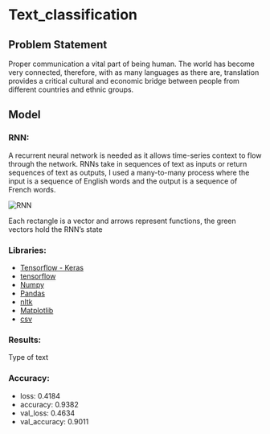 # Text_classification

## Problem Statement

Proper communication a vital part of being human. The world has become very connected, therefore, with as many languages as there are, translation provides a critical cultural and economic bridge between people from different countries and ethnic groups.

## Model

### RNN:
A recurrent neural network is needed as it allows time-series context to flow through the network. RNNs take in sequences of text as inputs or return sequences of text as outputs, I used a many-to-many process where the input is a sequence of English words and the output is a sequence of French words.

![RNN](https://user-images.githubusercontent.com/62629426/222014075-63851463-0c0e-4ad9-9d37-44d530699082.png)

Each rectangle is a vector and arrows represent functions, the green vectors hold the RNN’s state

### Libraries: 
- [Tensorflow - Keras](https://www.tensorflow.org/api_docs/python/tf/keras)
- [tensorflow](https://www.tensorflow.org/)
- [Numpy](https://numpy.org/)
- [Pandas]([https://numpy.org/](https://pandas.pydata.org/))
- [nltk](https://www.nltk.org/)
- [Matplotlib]([https://docs.python.org/3/library/string.html](https://matplotlib.org/))
- [csv](https://docs.python.org/3/library/csv.html)

### Results:
Type of text

### Accuracy:
- loss: 0.4184 
- accuracy: 0.9382
- val_loss: 0.4634
- val_accuracy: 0.9011
